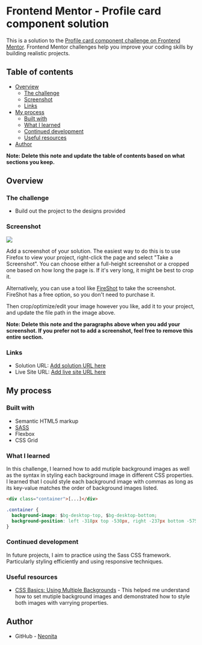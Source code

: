 # Frontend Mentor - Profile card component solution

This is a solution to the [Profile card component challenge on Frontend Mentor](https://www.frontendmentor.io/challenges/profile-card-component-cfArpWshJ). Frontend Mentor challenges help you improve your coding skills by building realistic projects.

## Table of contents

- [Overview](#overview)
  - [The challenge](#the-challenge)
  - [Screenshot](#screenshot)
  - [Links](#links)
- [My process](#my-process)
  - [Built with](#built-with)
  - [What I learned](#what-i-learned)
  - [Continued development](#continued-development)
  - [Useful resources](#useful-resources)
- [Author](#author)

**Note: Delete this note and update the table of contents based on what sections you keep.**

## Overview

### The challenge

- Build out the project to the designs provided

### Screenshot

![](./screenshot.jpg)

Add a screenshot of your solution. The easiest way to do this is to use Firefox to view your project, right-click the page and select "Take a Screenshot". You can choose either a full-height screenshot or a cropped one based on how long the page is. If it's very long, it might be best to crop it.

Alternatively, you can use a tool like [FireShot](https://getfireshot.com/) to take the screenshot. FireShot has a free option, so you don't need to purchase it.

Then crop/optimize/edit your image however you like, add it to your project, and update the file path in the image above.

**Note: Delete this note and the paragraphs above when you add your screenshot. If you prefer not to add a screenshot, feel free to remove this entire section.**

### Links

- Solution URL: [Add solution URL here](https://your-solution-url.com)
- Live Site URL: [Add live site URL here](https://your-live-site-url.com)

## My process

### Built with

- Semantic HTML5 markup
- [SASS](https://sass-lang.com/)
- Flexbox
- CSS Grid

### What I learned

In this challenge, I learned how to add mutiple background images as well as the syntax in styling each background image in different CSS properties. I learned that I could style each background image with commas as long as its key-value matches the order of background images listed.

```html
<div class="container">[...]</div>
```

```css
.container {
  background-image: $bg-desktop-top, $bg-desktop-bottom;
  background-position: left -318px top -530px, right -237px bottom -575px;
}
```

### Continued development

In future projects, I aim to practice using the Sass CSS framework. Particularly styling efficiently and using responsive techniques.

### Useful resources

- [CSS Basics: Using Multiple Backgrounds](https://css-tricks.com/css-basics-using-multiple-backgrounds/) - This helped me understand how to set mutiple background images and demonstrated how to style both images with varrying properties.

## Author

- GitHub - [Neonita](https://github.com/neonita)
